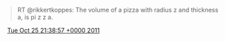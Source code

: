 > RT @rikkertkoppes: The volume of a pizza with radius z and thickness a, is pi z z a\.

<img src="../../media/tweet.ico" width="12" /> [Tue Oct 25 21:38:57 +0000 2011](https://twitter.com/DromerDenker/status/128948685752119296)